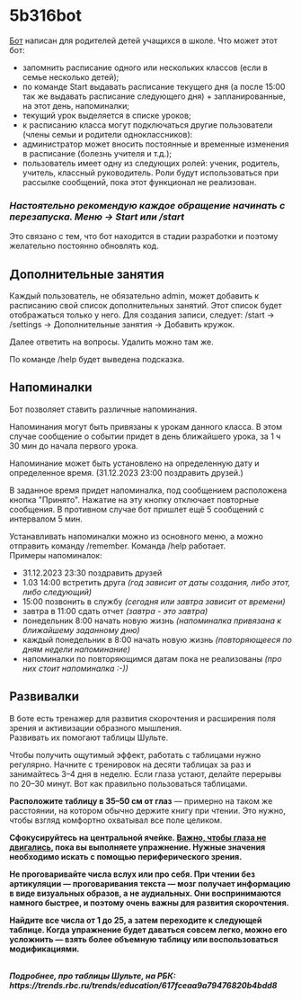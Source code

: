 # 5b316bot
<a href="https://t.me/IvanychSpb_bot" target="_blank">Бот</a> написан для родителей детей учащихся в школе. 
Что может этот бот:
- запомнить расписание одного или нескольких классов (если в семье несколько детей);
- по команде Start выдавать расписание текущего дня (а после 15:00 так же выдавать расписание следующего дня) + запланированные, на этот день, напоминалки;
- текущий урок выделяется в списке уроков;
- к расписанию класса могут подключаться другие пользователи (члены семьи и родители одноклассников):
- администратор может вносить постоянные и временные изменения в расписание (болезнь учителя и т.д.);
- пользователь имеет одну из следующих ролей: ученик, родитель, учитель, классный руководитель. Роли будут использоваться при рассылке сообщений, пока этот функционал не реализован.

<h3><i>Настоятельно рекомендую каждое обращение начинать с перезапуска. Меню -> Start или /start</i></h3>
Это связано с тем, что бот находится в стадии разработки и поэтому желательно постоянно обновлять код.
<h2>Дополнительные занятия</h2>
<p>Каждый пользователь, не обязательно admin, может добавить к расписанию свой список дополнительных занятий. Этот список будет отображаться только у него.
Для создания записи, следует: /start -> /settings -> Дополнительные занятия -> Добавить кружок.</p>
Далее ответить на вопросы.
Удалить можно там же.

По команде /help будет выведена подсказка.

<h2>Напоминалки</h2>

Бот позволяет ставить различные напоминания. 
<p>Напоминания могут быть привязаны к урокам данного класса. В этом случае сообщение о событии придет в день ближайшего урока, за 1 ч 30 мин до начала первого урока. </p>
<p>Напоминание может быть установлено на определенную дату и определенное время. (31.12.2023 23:00 поздравить друзей.)</p>
<p>В заданное время придет напоминалка, под сообщением расположена кнопка "Принято". Нажатие на эту кнопку отключает повторные сообщения. В противном случае бот пришлет ещё 5 сообщений с интервалом 5 мин.</p>
Устанавливать напоминалки можно из основного меню, а можно отправить команду /remember. Команда /help работает.<br />
Примеры напоминалок:
<ul>
  <li>31.12.2023 23:30 поздравить друзей</li>
  <li>1.03 14:00 встретить друга <i>(год зависит от даты создания, либо этот, либо следующий)</i></li>
  <li>15:00 позвонить в службу <i>(сегодня или завтра зависит от времени)</i></li>
  <li>завтра в 11:00 сдать отчет <i>(завтра - это завтра)</i></li>
  <li>понедельник 8:00 начать новую жизнь <i>(напоминалка привязана к ближайшему заданному дню)</i></li>
  <li>каждый понедельник в 8:00 начать новую жизнь <i>(повторяющееся по дням недели напоминание)</i></li>
  <li>напоминалки по повторяющимся датам пока не реализованы <i>(про них стоит напоминалка :-))</i></li>
</ul>

<h2>Развивалки</h2>

В боте есть тренажер для развития скорочтения и расширения поля зрения и активизации образного мышления.<br />
Развивать их помогают таблицы Шульте.<br />
<p>Чтобы получить ощутимый эффект, работать с таблицами нужно регулярно. Начните с тренировок на десяти таблицах за раз и занимайтесь 3–4 дня в неделю. Если глаза устают, делайте перерывы по 20–30 минут. Вот как правильно пользоваться таблицами.</p>
<p><b>Расположите таблицу в 35–50 см от глаз</b> — примерно на таком же расстоянии, на котором обычно держите книгу при чтении. Это нужно, чтобы взгляд комфортно охватывал все поле целиком.</p>
<p><b>Сфокусируйтесь на центральной ячейке.<b> <u>Важно, чтобы глаза не двигались</u>, пока вы выполняете упражнение. Нужные значения необходимо искать с помощью периферического зрения.<br /></p>
<p><b>Не проговаривайте числа вслух или про себя.</b> При чтении без артикуляции — проговаривания текста — мозг получает информацию в виде визуальных образов, а не аудиальных. Они воспринимаются намного быстрее, и поэтому очень важны для развития скорочтения.</p>
<p><b>Найдите все числа от 1 до 25</b>, а затем переходите к следующей таблице. Когда упражнение будет даваться совсем легко, можно его усложнить — взять более объемную таблицу или воспользоваться модификациями.</p><br />
<i>Подробнее, про таблицы Шульте, на РБК: https://trends.rbc.ru/trends/education/617fceaa9a79476820b4bdd8</i>
